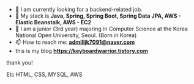 - 🔭 I am currently looking for a backend-related job.
- 🌱 My stack is **Java, Spring, Spring Boot, Spring Data JPA, AWS - Elastic Beanstalk, AWS - EC2**
- 📖 I am a junior (3rd year) majoring in Computer Science at the Korea National Open University, Seoul. (Born in Korea)
- 📫 How to reach me: **admilljk7091@naver.com**
- this is my blog **https://keyboardwarrior.tistory.com**

thank you!

Etc
HTML, CSS, MYSQL, AWS
